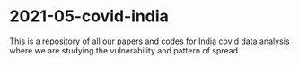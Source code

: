 # 2021-05-covid-india
This is a repository of all our papers and codes for India covid data analysis where we are studying the vulnerability and pattern of spread
